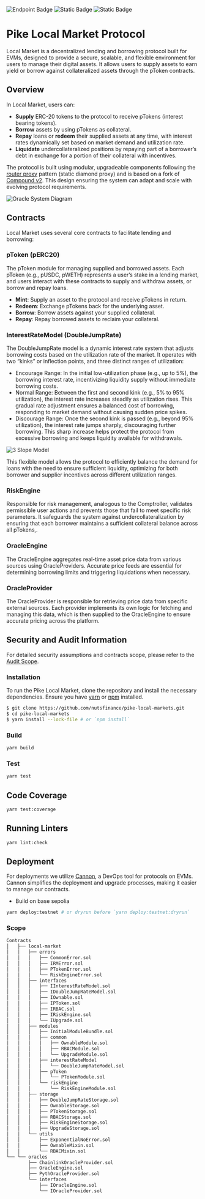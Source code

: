 ![Endpoint Badge](https://img.shields.io/endpoint?url=https%3A%2F%2Fgist.githubusercontent.com%2Fzakrad%2F76be8eb437f8ba3a2f6b2ee5b7de9eb9%2Fraw%2FPike_local_market_line_coverage.json&style=flat-square) ![Static Badge](https://img.shields.io/badge/Built_with-Foundry-yellow?style=flat-square) ![Static Badge](https://img.shields.io/badge/License-MIT-blue?style=flat-square)

# Pike Local Market Protocol

Local Market is a decentralized lending and borrowing protocol built for EVMs, designed to provide a secure, scalable, and flexible environment for users to manage their digital assets. It allows users to supply assets to earn yield or borrow against collateralized assets through the pToken contracts.

## Overview

In Local Market, users can:

- **Supply** ERC-20 tokens to the protocol to receive pTokens (interest bearing tokens).
- **Borrow** assets by using pTokens as collateral.
- **Repay** loans or **redeem** their supplied assets at any time, with interest rates dynamically set based on market demand and utilization rate.
- **Liquidate** undercollateralized positions by repaying part of a borrower’s debt in exchange for a portion of their collateral with incentives.

The protocol is built using modular, upgradeable components following the [router proxy](https://github.com/Synthetixio/synthetix-router) pattern (static diamond proxy) and is based on a fork of [Compound v2](https://github.com/compound-finance/compound-protocol). This design ensuring the system can adapt and scale with evolving protocol requirements.

![Oracle System Diagram](https://i.imgur.com/jF3vkwv.jpeg)

## Contracts

Local Market uses several core contracts to facilitate lending and borrowing:

### pToken (pERC20)

The pToken module for managing supplied and borrowed assets. Each pToken (e.g., pUSDC, pWETH) represents a user’s stake in a lending market, and users interact with these contracts to supply and withdraw assets, or borrow and repay loans.

- **Mint**: Supply an asset to the protocol and receive pTokens in return.
- **Redeem**: Exchange pTokens back for the underlying asset.
- **Borrow**: Borrow assets against your supplied collateral.
- **Repay**: Repay borrowed assets to reclaim your collateral.

### InterestRateModel (DoubleJumpRate)

The DoubleJumpRate model is a dynamic interest rate system that adjusts borrowing costs based on the utilization rate of the market. It operates with two “kinks” or inflection points, and three distinct ranges of utilization:

- Encourage Range: In the initial low-utilization phase (e.g., up to 5%), the borrowing interest rate, incentivizing liquidity supply without immediate borrowing costs.
- Normal Range: Between the first and second kink (e.g., 5% to 95% utilization), the interest rate increases steadily as utilization rises. This gradual rate adjustment ensures a balanced cost of borrowing, responding to market demand without causing sudden price spikes.
- Discourage Range: Once the second kink is passed (e.g., beyond 95% utilization), the interest rate jumps sharply, discouraging further borrowing. This sharp increase helps protect the protocol from excessive borrowing and keeps liquidity available for withdrawals.

![3 Slope Model](https://i.imgur.com/LZdPUjs.png)

This flexible model allows the protocol to efficiently balance the demand for loans with the need to ensure sufficient liquidity, optimizing for both borrower and supplier incentives across different utilization ranges.

### RiskEngine

Responsible for risk management, analogous to the Comptroller, validates permissible user actions and prevents those that fail to meet specific risk parameters. It safeguards the system against undercollateralization by ensuring that each borrower maintains a sufficient collateral balance across all pTokens,.

### OracleEngine

The OracleEngine aggregates real-time asset price data from various sources using OracleProviders. Accurate price feeds are essential for determining borrowing limits and triggering liquidations when necessary.

### OracleProvider

The OracleProvider is responsible for retrieving price data from specific external sources. Each provider implements its own logic for fetching and managing this data, which is then supplied to the OracleEngine to ensure accurate pricing across the platform.

## Security and Audit Information

For detailed security assumptions and contracts scope, please refer to the [Audit Scope](./AUDIT.md).

### Installation

To run the Pike Local Market, clone the repository and install the necessary dependencies. Ensure you have [yarn](https://yarnpkg.com/lang/en/docs/install/) or [npm](https://docs.npmjs.com/cli/install) installed.

```bash
$ git clone https://github.com/nutsfinance/pike-local-markets.git
$ cd pike-local-markets
$ yarn install --lock-file # or `npm install`
```

### Build

```bash
yarn build
```

### Test

```bash
yarn test
```

## Code Coverage

```bash
yarn test:coverage
```

## Running Linters

```bash
yarn lint:check
```

## Deployment

For deployments we utilize [Cannon](https://usecannon.com/), a DevOps tool for protocols on EVMs. Cannon simplifies the deployment and upgrade processes, making it easier to manage our contracts.

- Build on base sepolia

```bash
yarn deploy:testnet # or dryrun before `yarn deploy:testnet:dryrun`
```

### Scope

```bash
Contracts
│   ├── local-market
│   │   ├── errors
│   │   │   ├── CommonError.sol
│   │   │   ├── IRMError.sol
│   │   │   ├── PTokenError.sol
│   │   │   └── RiskEngineError.sol
│   │   ├── interfaces
│   │   │   ├── IInterestRateModel.sol
│   │   │   ├── IDoubleJumpRateModel.sol
│   │   │   ├── IOwnable.sol
│   │   │   ├── IPToken.sol
│   │   │   ├── IRBAC.sol
│   │   │   ├── IRiskEngine.sol
│   │   │   └── IUpgrade.sol
│   │   ├── modules
│   │   │   ├── InitialModuleBundle.sol
│   │   │   ├── common
│   │   │   │   ├── OwnableModule.sol
│   │   │   │   ├── RBACModule.sol
│   │   │   │   └── UpgradeModule.sol
│   │   │   ├── interestRateModel
│   │   │   │   └── DoubleJumpRateModel.sol
│   │   │   ├── pToken
│   │   │   │   └── PTokenModule.sol
│   │   │   └── riskEngine
│   │   │       └── RiskEngineModule.sol
│   │   ├── storage
│   │   │   ├── DoubleJumpRateStorage.sol
│   │   │   ├── OwnableStorage.sol
│   │   │   ├── PTokenStorage.sol
│   │   │   ├── RBACStorage.sol
│   │   │   ├── RiskEngineStorage.sol
│   │   │   ├── UpgradeStorage.sol
│   │   └── utils
│   │       ├── ExponentialNoError.sol
│   │       ├── OwnableMixin.sol
│   │       └── RBACMixin.sol
└── └── oracles
        ├── ChainlinkOracleProvider.sol
        ├── OracleEngine.sol
        ├── PythOracleProvider.sol
        └── interfaces
            ├── IOracleEngine.sol
            └── IOracleProvider.sol
```
